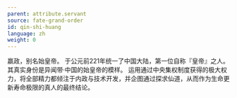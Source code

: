 ```yaml
---
parent: attribute.servant
source: fate-grand-order
id: qin-shi-huang
language: zh
weight: 0
---
```


嬴政，别名始皇帝。
于公元前221年统一了中国大陆，第一位自称『皇帝』之人。
其真实身份是异闻带·中国的始皇帝的模样。
运用通过中央集权制度获得的极大权力，将全部精力都倾注于内政与技术开发，并企图通过探求仙道，从而作为生命更新寿命极限的真人的最终结论。
